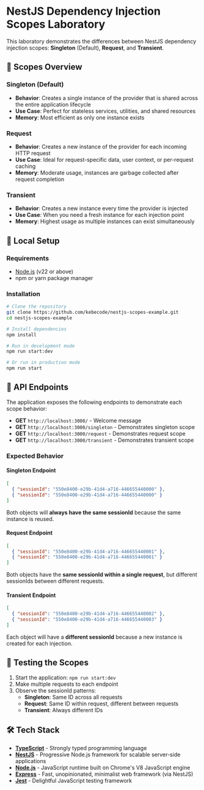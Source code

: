 # NestJS Dependency Injection Scopes Laboratory

This laboratory demonstrates the differences between NestJS dependency injection scopes: **Singleton** (Default), **Request**, and **Transient**.

## 🎯 Scopes Overview

### Singleton (Default)
- **Behavior**: Creates a single instance of the provider that is shared across the entire application lifecycle
- **Use Case**: Perfect for stateless services, utilities, and shared resources
- **Memory**: Most efficient as only one instance exists

### Request
- **Behavior**: Creates a new instance of the provider for each incoming HTTP request
- **Use Case**: Ideal for request-specific data, user context, or per-request caching
- **Memory**: Moderate usage, instances are garbage collected after request completion

### Transient
- **Behavior**: Creates a new instance every time the provider is injected
- **Use Case**: When you need a fresh instance for each injection point
- **Memory**: Highest usage as multiple instances can exist simultaneously

## 🚀 Local Setup

### Requirements

- [Node.js](https://nodejs.org) (v22 or above)
- npm or yarn package manager

### Installation

```bash
# Clone the repository
git clone https://github.com/kebecode/nestjs-scopes-example.git
cd nestjs-scopes-example

# Install dependencies
npm install

# Run in development mode
npm run start:dev

# Or run in production mode
npm run start
```

## 📡 API Endpoints

The application exposes the following endpoints to demonstrate each scope behavior:

- **GET** `http://localhost:3000/` - Welcome message
- **GET** `http://localhost:3000/singleton` - Demonstrates singleton scope
- **GET** `http://localhost:3000/request` - Demonstrates request scope  
- **GET** `http://localhost:3000/transient` - Demonstrates transient scope

### Expected Behavior

#### Singleton Endpoint
```json
[
  { "sessionId": "550e8400-e29b-41d4-a716-446655440000" },
  { "sessionId": "550e8400-e29b-41d4-a716-446655440000" }
]
```
Both objects will **always have the same sessionId** because the same instance is reused.

#### Request Endpoint
```json
[
  { "sessionId": "550e8400-e29b-41d4-a716-446655440001" },
  { "sessionId": "550e8400-e29b-41d4-a716-446655440001" }
]
```
Both objects have the **same sessionId within a single request**, but different sessionIds between different requests.

#### Transient Endpoint
```json
[
  { "sessionId": "550e8400-e29b-41d4-a716-446655440002" },
  { "sessionId": "550e8400-e29b-41d4-a716-446655440003" }
]
```
Each object will have a **different sessionId** because a new instance is created for each injection.

## 🧪 Testing the Scopes

1. Start the application: `npm run start:dev`
2. Make multiple requests to each endpoint
3. Observe the sessionId patterns:
   - **Singleton**: Same ID across all requests
   - **Request**: Same ID within request, different between requests
   - **Transient**: Always different IDs

## 🛠️ Tech Stack

- **[TypeScript](https://www.typescriptlang.org/)** - Strongly typed programming language
- **[NestJS](https://nestjs.com/)** - Progressive Node.js framework for scalable server-side applications
- **[Node.js](https://nodejs.org/)** - JavaScript runtime built on Chrome's V8 JavaScript engine
- **[Express](https://expressjs.com/)** - Fast, unopinionated, minimalist web framework (via NestJS)
- **[Jest](https://jestjs.io/)** - Delightful JavaScript testing framework